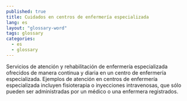 ```yaml
---
published: true
title: Cuidados en centros de enfermería especializada
lang: es
layout: "glossary-word"
tags: glossary
categories:
  - es
  - glossary
---
```


Servicios de atención y rehabilitación de enfermería especializada ofrecidos de manera continua y diaria en un centro de enfermería especializada. Ejemplos de atención en centros de enfermería especializada incluyen fisioterapia o inyecciones intravenosas, que sólo pueden ser administradas por un médico o una enfermera registrados. 
